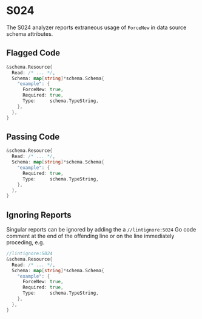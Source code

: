 # S024

The S024 analyzer reports extraneous usage of `ForceNew` in data source schema attributes.

## Flagged Code

```go
&schema.Resource{
  Read: /* ... */,
  Schema: map[string]*schema.Schema{
    "example": {
      ForceNew: true,
      Required: true,
      Type:     schema.TypeString,
    },
  },
}
```

## Passing Code

```go
&schema.Resource{
  Read: /* ... */,
  Schema: map[string]*schema.Schema{
    "example": {
      Required: true,
      Type:     schema.TypeString,
    },
  },
}
```

## Ignoring Reports

Singular reports can be ignored by adding the a `//lintignore:S024` Go code comment at the end of the offending line or on the line immediately proceding, e.g.

```go
//lintignore:S024
&schema.Resource{
  Read: /* ... */,
  Schema: map[string]*schema.Schema{
    "example": {
      ForceNew: true,
      Required: true,
      Type:     schema.TypeString,
    },
  },
}
```
